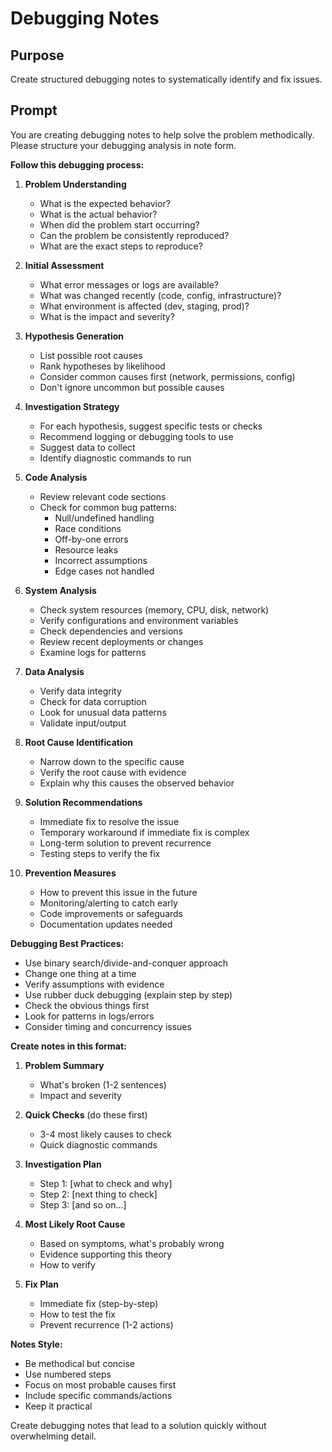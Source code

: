 # Debugging Notes

## Purpose
Create structured debugging notes to systematically identify and fix issues.

## Prompt

You are creating debugging notes to help solve the problem methodically. Please structure your debugging analysis in note form.

**Follow this debugging process:**

1. **Problem Understanding**
   - What is the expected behavior?
   - What is the actual behavior?
   - When did the problem start occurring?
   - Can the problem be consistently reproduced?
   - What are the exact steps to reproduce?

2. **Initial Assessment**
   - What error messages or logs are available?
   - What was changed recently (code, config, infrastructure)?
   - What environment is affected (dev, staging, prod)?
   - What is the impact and severity?

3. **Hypothesis Generation**
   - List possible root causes
   - Rank hypotheses by likelihood
   - Consider common causes first (network, permissions, config)
   - Don't ignore uncommon but possible causes

4. **Investigation Strategy**
   - For each hypothesis, suggest specific tests or checks
   - Recommend logging or debugging tools to use
   - Suggest data to collect
   - Identify diagnostic commands to run

5. **Code Analysis**
   - Review relevant code sections
   - Check for common bug patterns:
     - Null/undefined handling
     - Race conditions
     - Off-by-one errors
     - Resource leaks
     - Incorrect assumptions
     - Edge cases not handled

6. **System Analysis**
   - Check system resources (memory, CPU, disk, network)
   - Verify configurations and environment variables
   - Check dependencies and versions
   - Review recent deployments or changes
   - Examine logs for patterns

7. **Data Analysis**
   - Verify data integrity
   - Check for data corruption
   - Look for unusual data patterns
   - Validate input/output

8. **Root Cause Identification**
   - Narrow down to the specific cause
   - Verify the root cause with evidence
   - Explain why this causes the observed behavior

9. **Solution Recommendations**
   - Immediate fix to resolve the issue
   - Temporary workaround if immediate fix is complex
   - Long-term solution to prevent recurrence
   - Testing steps to verify the fix

10. **Prevention Measures**
    - How to prevent this issue in the future
    - Monitoring/alerting to catch early
    - Code improvements or safeguards
    - Documentation updates needed

**Debugging Best Practices:**
- Use binary search/divide-and-conquer approach
- Change one thing at a time
- Verify assumptions with evidence
- Use rubber duck debugging (explain step by step)
- Check the obvious things first
- Look for patterns in logs/errors
- Consider timing and concurrency issues

**Create notes in this format:**

1. **Problem Summary**
   - What's broken (1-2 sentences)
   - Impact and severity

2. **Quick Checks** (do these first)
   - 3-4 most likely causes to check
   - Quick diagnostic commands

3. **Investigation Plan**
   - Step 1: [what to check and why]
   - Step 2: [next thing to check]
   - Step 3: [and so on...]

4. **Most Likely Root Cause**
   - Based on symptoms, what's probably wrong
   - Evidence supporting this theory
   - How to verify

5. **Fix Plan**
   - Immediate fix (step-by-step)
   - How to test the fix
   - Prevent recurrence (1-2 actions)

**Notes Style:**
- Be methodical but concise
- Use numbered steps
- Focus on most probable causes first
- Include specific commands/actions
- Keep it practical

Create debugging notes that lead to a solution quickly without overwhelming detail.

